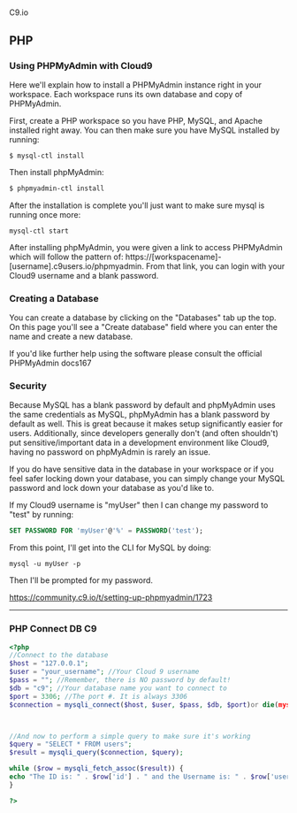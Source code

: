 #
C9.io


## PHP

### Using PHPMyAdmin with Cloud9
Here we'll explain how to install a PHPMyAdmin instance right in your workspace. Each workspace runs its own database and copy of PHPMyAdmin.

First, create a PHP workspace so you have PHP, MySQL, and Apache installed right away. You can then make sure you have MySQL installed by running:

```
$ mysql-ctl install
```
Then install phpMyAdmin:

```bash
$ phpmyadmin-ctl install
```

After the installation is complete you'll just want to make sure mysql is running once more:

```
mysql-ctl start
```

After installing phpMyAdmin, you were given a link to access PHPMyAdmin which will follow the pattern of: https://[workspacename]-[username].c9users.io/phpmyadmin. From that link, you can login with your Cloud9 username and a blank password.

### Creating a Database
You can create a database by clicking on the "Databases" tab up the top. On this page you'll see a "Create database" field where you can enter the name and create a new database.

If you'd like further help using the software please consult the official PHPMyAdmin docs167

### Security
Because MySQL has a blank password by default and phpMyAdmin uses the same credentials as MySQL, phpMyAdmin has a blank password by default as well. This is great because it makes setup significantly easier for users. Additionally, since developers generally don't (and often shouldn't) put sensitive/important data in a development environment like Cloud9, having no password on phpMyAdmin is rarely an issue.

If you do have sensitive data in the database in your workspace or if you feel safer locking down your database, you can simply change your MySQL password and lock down your database as you'd like to.

If my Cloud9 username is "myUser" then I can change my password to "test" by running:

```sql
SET PASSWORD FOR 'myUser'@'%' = PASSWORD('test');
```

From this point, I'll get into the CLI for MySQL by doing:

```
mysql -u myUser -p
```
Then I'll be prompted for my password.

https://community.c9.io/t/setting-up-phpmyadmin/1723

---

### PHP Connect DB C9

```php
<?php
//Connect to the database
$host = "127.0.0.1";
$user = "your_username"; //Your Cloud 9 username
$pass = ""; //Remember, there is NO password by default!
$db = "c9"; //Your database name you want to connect to
$port = 3306; //The port #. It is always 3306
$connection = mysqli_connect($host, $user, $pass, $db, $port)or die(mysql_error());



//And now to perform a simple query to make sure it's working
$query = "SELECT * FROM users";
$result = mysqli_query($connection, $query);

while ($row = mysqli_fetch_assoc($result)) {
echo "The ID is: " . $row['id'] . " and the Username is: " . $row['username'];
}

?>
```
